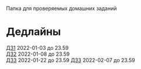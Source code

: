 Папка для проверяемых домашних заданий

# Дедлайны

[ДЗ1](./Домашнее_задание_1.md) 2022-01-03 до 23.59  <br>
[ДЗ2](./Домашнее_задание_2.md) 2022-01-08 до 23.59 <br>
[ДЗ3](./Домашнее_задание_3.md) 2022-01-22 до 23.59 
[ДЗ3](./Домашнее_задание_4.ipynb) 2022-02-07 до 23.59 
